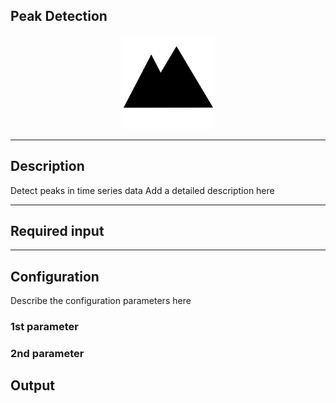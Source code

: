 <!--
  ~ Licensed to the Apache Software Foundation (ASF) under one or more
  ~ contributor license agreements.  See the NOTICE file distributed with
  ~ this work for additional information regarding copyright ownership.
  ~ The ASF licenses this file to You under the Apache License, Version 2.0
  ~ (the "License"); you may not use this file except in compliance with
  ~ the License.  You may obtain a copy of the License at
  ~
  ~    http://www.apache.org/licenses/LICENSE-2.0
  ~
  ~ Unless required by applicable law or agreed to in writing, software
  ~ distributed under the License is distributed on an "AS IS" BASIS,
  ~ WITHOUT WARRANTIES OR CONDITIONS OF ANY KIND, either express or implied.
  ~ See the License for the specific language governing permissions and
  ~ limitations under the License.
  ~
  -->

## Peak Detection

<p align="center"> 
    <img src="icon.png" width="150px;" class="pe-image-documentation"/>
</p>

***

## Description

Detect peaks in time series data
Add a detailed description here

***

## Required input


***

## Configuration

Describe the configuration parameters here

### 1st parameter


### 2nd parameter

## Output